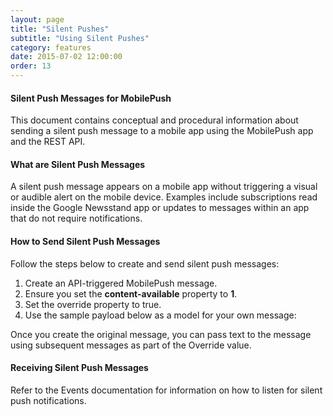 ```yaml
---
layout: page
title: "Silent Pushes"
subtitle: "Using Silent Pushes"
category: features
date: 2015-07-02 12:00:00
order: 13
---
```

#### Silent Push Messages for MobilePush
This document contains conceptual and procedural information about sending a silent push message to a mobile app using the MobilePush app and the REST API.
 
#### What are Silent Push Messages
A silent push message appears on a mobile app without triggering a visual or audible alert on the mobile device. Examples include subscriptions read inside the Google Newsstand app or updates to messages within an app that do not require notifications.
 
#### How to Send Silent Push Messages
Follow the steps below to create and send silent push messages:
 
1. Create an API-triggered MobilePush message.
1. Ensure you set the **content-available** property to **1**.
1. Set the override property to true.
1. Use the sample payload below as a model for your own message:
 
<script src="https://gist.github.com/sfmc-mobilepushsdk/4f4ab7311a39657e9356.js"></script>
 
Once you create the original message, you can pass text to the message using subsequent messages as part of the Override value.
 
#### Receiving Silent Push Messages
Refer to the Events documentation for information on how to listen for silent push notifications.
 
